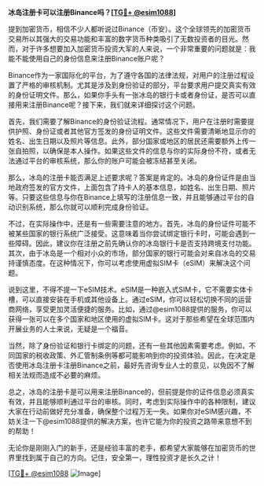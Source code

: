 **冰岛注册卡可以注册Binance吗？[[TG💪+ @esim1088](https://t.me/s/esim1088)]**

提到加密货币，相信不少人都听说过Binance（币安）。这个全球领先的加密货币交易所以其强大的交易功能和丰富的数字货币种类吸引了无数投资者的目光。然而，对于许多想要加入加密货币投资大军的人来说，一个非常重要的问题就是：我能不能使用自己的身份信息来注册Binance账户呢？

Binance作为一家国际化的平台，为了遵守各国的法律法规，对用户的注册过程设置了严格的审核机制。尤其是涉及到身份验证的部分，平台要求用户提交真实有效的身份证明文件。那么，如果你手头有一张冰岛的银行卡或者身份证，是否可以直接用来注册Binance呢？接下来，我们就来详细探讨这个问题。

首先，我们需要了解Binance的身份验证流程。通常情况下，用户在注册时需要提供护照、身份证或者其他官方签发的身份证明文件。这些文件需要清晰地显示你的姓名、出生日期以及照片等信息。此外，部分国家或地区的居民还需要额外上传一张自拍照，以确保是本人操作。如果这些文件的信息与你的实际身份不符，或者无法通过平台的审核系统，那么你的账户可能会被冻结甚至关闭。

那么，冰岛的注册卡能否满足上述要求呢？答案是肯定的。冰岛的身份证件是由当地政府签发的官方文件，上面包含了持卡人的基本信息，如姓名、出生日期、照片等。只要这些信息与你在Binance上填写的注册信息一致，并且能够通过平台的自动识别系统，那么你就可以顺利完成身份验证。

不过，在实际操作中，还是有一些需要注意的地方。首先，冰岛的身份证件可能不被某些国家的银行系统广泛接受。这意味着当你尝试绑定银行卡时，可能会遇到一些障碍。因此，建议你在注册之前先确认你的冰岛银行卡是否支持跨境支付功能。其次，由于冰岛是一个相对小众的市场，部分国家的银行可能会对来自冰岛的交易持谨慎态度。在这种情况下，你可以考虑使用虚拟SIM卡（eSIM）来解决这个问题。

说到这里，不得不提一下eSIM技术。eSIM是一种嵌入式SIM卡，它不需要实体卡槽，可以直接安装在手机或其他设备上。通过eSIM，你可以轻松切换不同的运营商网络，享受更加灵活便捷的服务。比如，通过@esim1088提供的服务，你可以获得一张可以在多个国家和地区使用的虚拟SIM卡。这对于那些希望在全球范围内开展业务的人士来说，无疑是一个福音。

当然，除了身份验证和银行卡绑定的问题，还有一些其他因素需要考虑。例如，不同国家的税收政策、外汇管制条例等都可能影响到你的投资体验。因此，在决定是否使用冰岛注册卡注册Binance之前，最好先咨询专业人士的意见，以免因不了解相关法规而造成不必要的麻烦。

总之，冰岛的注册卡是可以用来注册Binance的，但前提是你的证件信息必须真实有效，并且能够顺利通过平台的审核。同时，考虑到实际操作中的各种限制，建议大家在行动前做好充分准备，确保整个过程万无一失。如果你对eSIM感兴趣，不妨关注一下@esim1088提供的解决方案，也许它能为你的投资之路带来意想不到的帮助！

无论你是刚刚入门的新手，还是经验丰富的老手，都希望大家能够在加密货币的世界里找到属于自己的方向。记住，安全第一，理性投资才是长久之计！

[[TG💪+ @esim1088](https://t.me/s/esim1088) ![Image](https://i.postimg.cc/4NQfJmqS/Snipaste-2025-05-13-00-14-12.png)]